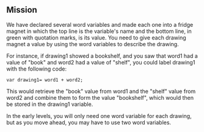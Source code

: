 ## Mission

We have declared several word variables and made each one into a fridge magnet in which the top line is the variable's name and the bottom line, in green with quotation marks, is its value. You need to give each drawing magnet a value by using the word variables to describe the drawing. 

For instance, if drawing1 showed a bookshelf, and you saw that word1 had a value of "book" and word2 had a value of "shelf", you could label drawing1 with the following code: 

```
var drawing1= word1 + word2;
```

This would retrieve the "book" value from word1 and the "shelf" value from word2 and combine them to form the value "bookshelf", which would then be stored in the drawing1 variable. 

In the early levels, you will only need one word variable for each drawing, but as you move ahead, you may have to use two word variables. 

